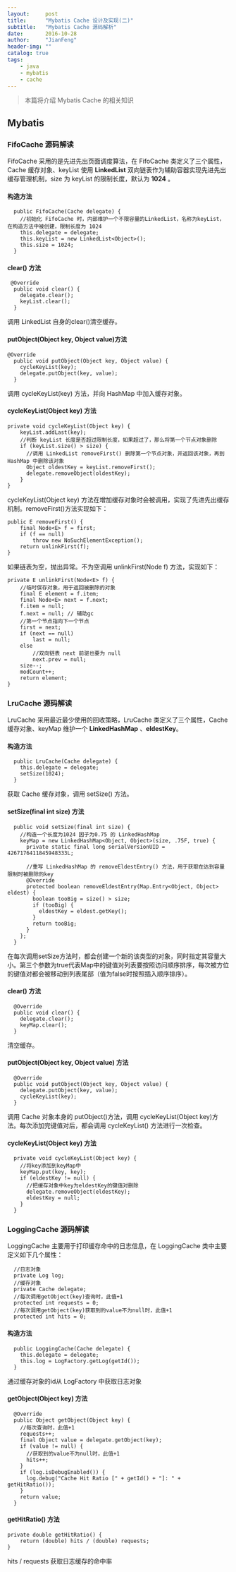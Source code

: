 ```yaml
---
layout:     post
title:      "Mybatis Cache 设计及实现(二)"
subtitle:   "Mybatis Cache 源码解析"
date:       2016-10-28
author:     "JianFeng"
header-img: ""
catalog: true
tags:
    - java
    - mybatis
    - cache
---
```


> 本篇将介绍 Mybatis Cache 的相关知识


## Mybatis

### FifoCache 源码解读

FifoCache 采用的是先进先出页面调度算法，在 FifoCache 类定义了三个属性，Cache 缓存对象、keyList 使用 **LinkedList** 双向链表作为辅助容器实现先进先出缓存管理机制，size 为 keyList 的限制长度，默认为 **1024** 。

#### 构造方法

	  public FifoCache(Cache delegate) {
        //初始化 FifoCache 时，内部维护一个不限容量的LinkedList，名称为keyList，在构造方法中被创建，限制长度为 1024
	    this.delegate = delegate;
	    this.keyList = new LinkedList<Object>();
	    this.size = 1024;
	  }

#### clear() 方法

	 @Override
	  public void clear() {
	    delegate.clear();
	    keyList.clear();
	  }

调用 LinkedList 自身的clear()清空缓存。

#### putObject(Object key, Object value)方法

	@Override
	  public void putObject(Object key, Object value) {
	    cycleKeyList(key);
	    delegate.putObject(key, value);
	  }

调用 cycleKeyList(key) 方法，并向 HashMap 中加入缓存对象。


#### cycleKeyList(Object key) 方法

	private void cycleKeyList(Object key) {
	    keyList.addLast(key);
        //判断 keyList 长度是否超过限制长度，如果超过了，那么将第一个节点对象删除
	    if (keyList.size() > size) {
          //调用 LinkedList removeFirst() 删除第一个节点对象，并返回该对象，再到 HashMap 中删除该对象
	      Object oldestKey = keyList.removeFirst();
	      delegate.removeObject(oldestKey);
	    }
	}

cycleKeyList(Object key) 方法在增加缓存对象时会被调用，实现了先进先出缓存机制。removeFirst()方法实现如下：


	public E removeFirst() {
        final Node<E> f = first;
        if (f == null)
            throw new NoSuchElementException();
        return unlinkFirst(f);
    }

如果链表为空，抛出异常。不为空调用 unlinkFirst(Node<E> f) 方法，实现如下：

	private E unlinkFirst(Node<E> f) {
        //临时保存对象，用于返回被删除的对象
        final E element = f.item;
        final Node<E> next = f.next;
        f.item = null;
        f.next = null; // 辅助gc
        //第一个节点指向下一个节点
        first = next;
        if (next == null)
            last = null;
        else
            //双向链表 next 前驱也要为 null
            next.prev = null;
        size--;
        modCount++;
        return element;
    }


### LruCache 源码解读

LruCache 采用最近最少使用的回收策略，LruCache 类定义了三个属性，Cache 缓存对象、keyMap 维护一个 **LinkedHashMap** 、**eldestKey**。

#### 构造方法

	  public LruCache(Cache delegate) {
	    this.delegate = delegate;
	    setSize(1024);
	  }

获取 Cache 缓存对象，调用 setSize() 方法。

#### setSize(final int size) 方法

	  public void setSize(final int size) {
        //构造一个长度为1024 因子为0.75 的 LinkedHashMap
	    keyMap = new LinkedHashMap<Object, Object>(size, .75F, true) {
	      private static final long serialVersionUID = 4267176411845948333L;
	
          //重写 LinkedHashMap 的 removeEldestEntry() 方法，用于获取在达到容量限制时被删除的key
	      @Override
	      protected boolean removeEldestEntry(Map.Entry<Object, Object> eldest) {
	        boolean tooBig = size() > size;
	        if (tooBig) {
	          eldestKey = eldest.getKey();
	        }
	        return tooBig;
	      }
	    };
	  }

在每次调用setSize方法时，都会创建一个新的该类型的对象，同时指定其容量大小。第三个参数为true代表Map中的键值对列表要按照访问顺序排序，每次被方位的键值对都会被移动到列表尾部（值为false时按照插入顺序排序）。

#### clear() 方法

	  @Override
	  public void clear() {
	    delegate.clear();
	    keyMap.clear();
	  }

清空缓存。

#### putObject(Object key, Object value) 方法

	  @Override
	  public void putObject(Object key, Object value) {
	    delegate.putObject(key, value);
	    cycleKeyList(key);
	  }

调用 Cache 对象本身的 putObject()方法，调用 cycleKeyList(Object key)方法。每次添加完键值对后，都会调用 cycleKeyList() 方法进行一次检查。

#### cycleKeyList(Object key) 方法

	  private void cycleKeyList(Object key) {
        //将key添加到keyMap中
	    keyMap.put(key, key);
	    if (eldestKey != null) {
          //把缓存对象中key为eldestKey的键值对删除
	      delegate.removeObject(eldestKey);
	      eldestKey = null;
	    }
	  }

### LoggingCache 源码解读

LoggingCache 主要用于打印缓存命中的日志信息，在 LoggingCache 类中主要定义如下几个属性：

      //日志对象
	  private Log log;  
      //缓存对象
	  private Cache delegate;
      //每次调用getObject(key)查询时，此值+1
	  protected int requests = 0;
      //每次调用getObject(key)获取到的value不为null时，此值+1
	  protected int hits = 0;

#### 构造方法

	  public LoggingCache(Cache delegate) {
	    this.delegate = delegate;
	    this.log = LogFactory.getLog(getId());
	  }

通过缓存对象的id从 LogFactory 中获取日志对象

#### getObject(Object key) 方法

	  @Override
	  public Object getObject(Object key) {
        //每次查询时，此值+1
	    requests++;
	    final Object value = delegate.getObject(key);
	    if (value != null) {
          //获取到的value不为null时，此值+1
	      hits++;
	    }
	    if (log.isDebugEnabled()) {
	      log.debug("Cache Hit Ratio [" + getId() + "]: " + getHitRatio());
	    }
	    return value;
	  }

#### getHitRatio() 方法

	private double getHitRatio() {
		return (double) hits / (double) requests;
	}
hits / requests 获取日志缓存的命中率
